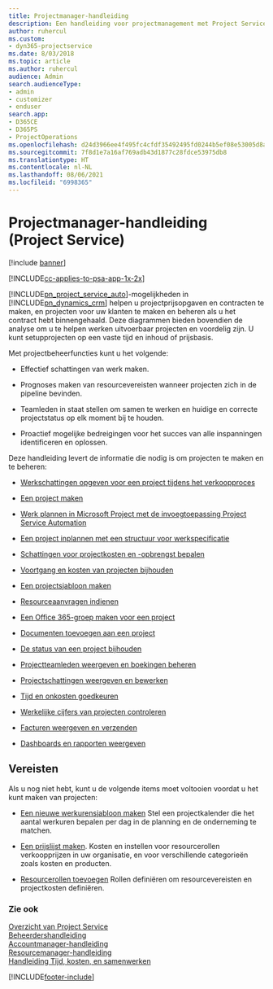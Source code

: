```yaml
---
title: Projectmanager-handleiding
description: Een handleiding voor projectmanagement met Project Service
author: ruhercul
ms.custom:
- dyn365-projectservice
ms.date: 8/03/2018
ms.topic: article
ms.author: ruhercul
audience: Admin
search.audienceType:
- admin
- customizer
- enduser
search.app:
- D365CE
- D365PS
- ProjectOperations
ms.openlocfilehash: d24d3966ee4f495fc4cfdf35492495fd0244b5ef08e53005d8ac4a854cd7cce5
ms.sourcegitcommit: 7f8d1e7a16af769adb43d1877c28fdce53975db8
ms.translationtype: HT
ms.contentlocale: nl-NL
ms.lasthandoff: 08/06/2021
ms.locfileid: "6998365"
---
```

# <a name="project-manager-guide-project-service"></a>Projectmanager-handleiding (Project Service)

[!include [banner](../includes/psa-now-project-operations.md)]

[!INCLUDE[cc-applies-to-psa-app-1x-2x](../includes/cc-applies-to-psa-app-1x-2x.md)]

[!INCLUDE[pn_project_service_auto](../includes/pn-project-service-auto.md)]-mogelijkheden in [!INCLUDE[pn_dynamics_crm](../includes/pn-dynamics-crm.md)] helpen u projectprijsopgaven en contracten te maken, en projecten voor uw klanten te maken en beheren als u het contract hebt binnengehaald. Deze diagrammen bieden bovendien de analyse om u te helpen werken uitvoerbaar projecten en voordelig zijn. U kunt setupprojecten op een vaste tijd en inhoud of prijsbasis.  
  
 Met projectbeheerfuncties kunt u het volgende:  
  
-   Effectief schattingen van werk maken.  
  
-   Prognoses maken van resourcevereisten wanneer projecten zich in de pipeline bevinden.  
  
-   Teamleden in staat stellen om samen te werken en huidige en correcte projectstatus op elk moment bij te houden.  
  
-   Proactief mogelijke bedreigingen voor het succes van alle inspanningen identificeren en oplossen.  
  
Deze handleiding levert de informatie die nodig is om projecten te maken en te beheren:  
  
-   [Werkschattingen opgeven voor een project tijdens het verkoopproces](../psa/provide-estimates-project-during-sales-process.md)  
  
-   [Een project maken](../psa/create-project.md)  
  
-   [Werk plannen in Microsoft Project met de invoegtoepassing Project Service Automation](../psa/add-plan-work-microsoft-project.md)  
  
-   [Een project inplannen met een structuur voor werkspecificatie](../psa/schedule-project-work-breakdown-structure.md)  
  
-   [Schattingen voor projectkosten en -opbrengst bepalen](../psa/determine-project-cost-revenue-estimates.md)  
  
-   [Voortgang en kosten van projecten bijhouden](../psa/track-project-progress-cost.md)  
  
-   [Een projectsjabloon maken](../psa/create-project-template.md)  
  
-   [Resourceaanvragen indienen](../psa/submit-resource-requests.md)  
  
-   [Een Office 365-groep maken voor een project](../psa/create-office-365-group-project.md)  
  
-   [Documenten toevoegen aan een project](../psa/add-documents-project.md)  
  
-   [De status van een project bijhouden](../psa/track-project-status.md)  
  
-   [Projectteamleden weergeven en boekingen beheren](../psa/view-project-team-members-manage-bookings.md)  
  
-   [Projectschattingen weergeven en bewerken](../psa/view-edit-project-estimates.md)  
  
-   [Tijd en onkosten goedkeuren](../psa/approve-time-expenses.md)  
  
-   [Werkelijke cijfers van projecten controleren](../psa/review-project-actuals.md)  
  
-   [Facturen weergeven en verzenden](../psa/view-send-invoices.md)  
  
-   [Dashboards en rapporten weergeven](../psa/view-dashboards-reports.md)  
  
## <a name="prerequisites"></a>Vereisten  
 Als u nog niet hebt, kunt u de volgende items moet voltooien voordat u het kunt maken van projecten:  
  
-   [Een nieuwe werkurensjabloon maken](../psa/create-work-hours-template.md) Stel een projectkalender die het aantal werkuren bepalen per dag in de planning en de onderneming te matchen.  
  
-   [Een prijslijst maken](../psa/create-price-list.md). Kosten en instellen voor resourcerollen verkoopprijzen in uw organisatie, en voor verschillende categorieën zoals kosten en producten.  
  
-   [Resourcerollen toevoegen](../psa/add-resource-roles.md) Rollen definiëren om resourcevereisten en projectkosten definiëren.  
  
### <a name="see-also"></a>Zie ook  
 [Overzicht van Project Service](../psa/overview.md)   
 [Beheerdershandleiding](../psa/admin-guide.md)   
 [Accountmanager-handleiding](../psa/account-manager-guide.md)   
 [Resourcemanager-handleiding](../psa/resource-manager-guide.md)   
 [Handleiding Tijd, kosten, en samenwerken](../psa/time-expense-collaboration-guide.md)



[!INCLUDE[footer-include](../includes/footer-banner.md)]